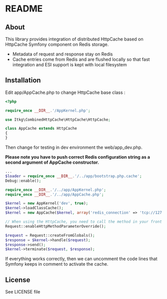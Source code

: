 README
======

About
-----

This library provides integration of distributed HttpCache based on HttpCache
Symfony component on Redis storage.
- Metadata of request and response stay on Redis
- Cache entries come from Redis and are flushed locally so that fast integration and ESI
   support is kept with local filesystem

Installation
------------

Edit app/AppCache.php to change HttpCache base class :
``` php
<?php

require_once __DIR__.'/AppKernel.php';

use Itkg\CombinedHttpCache\HttpCache\HttpCache;

class AppCache extends HttpCache
{
}
```

Then change for testing in dev environment the web/app_dev.php.

**Please note you have to push correct Redis configuration string as a second argument of AppCache constructor.**
 
``` php
...
$loader = require_once __DIR__.'/../app/bootstrap.php.cache';
Debug::enable();

require_once __DIR__.'/../app/AppKernel.php';
require_once __DIR__.'/../app/AppCache.php';

$kernel = new AppKernel('dev', true);
$kernel->loadClassCache();
$kernel = new AppCache($kernel, array('redis_connection' => 'tcp://127.0.0.1:6379'));

// When using the HttpCache, you need to call the method in your front controller instead of relying on the configuration parameter
Request::enableHttpMethodParameterOverride();

$request = Request::createFromGlobals();
$response = $kernel->handle($request);
$response->send();
$kernel->terminate($request, $response);
```

If everything works correctly, then we can uncomment the code lines that Symfony keeps in comment to activate the cache. 

License
-------

See LICENSE file

